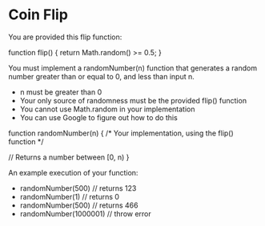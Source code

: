 <h1>Coin Flip</h1>
You are provided this flip function:

function flip() {
  return Math.random() >= 0.5;
}

You must implement a randomNumber(n) function that generates a random number greater than or equal to 0, and less than input n.

<ul>
  <li>n must be greater than 0</li>
  <li>Your only source of randomness must be the provided flip() function</li>
  <li>You cannot use Math.random in your implementation</li>
  <li>You can use Google to figure out how to do this</li>   
</ul>

function randomNumber(n) {
  /*
    Your implementation, using the flip() function
  */
  
  // Returns a number between [0, n)
}

An example execution of your function:
<ul>
  <li>randomNumber(500) // returns 123</li>
  <li>randomNumber(1) // returns 0</li>
  <li>randomNumber(500) // returns 466</li>
  <li>randomNumber(1000001) // throw error</li>   
</ul>
